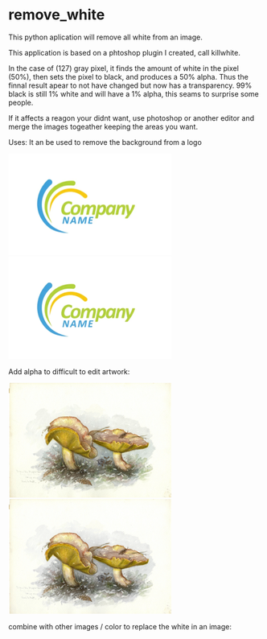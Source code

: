 # remove_white
This python aplication will remove all white from an image.

This application is based on a phtoshop plugin I created, call killwhite. 

In the case of (127) gray pixel, it finds the amount of white in the pixel (50%), then sets the pixel to black, and produces a 50% alpha. Thus the finnal result apear to not have changed but now has a transparency. 99% black is still 1% white and will have a 1% alpha, this seams to surprise some people. 

If it affects a reagon your didnt want, use photoshop or another editor and merge the images togeather keeping the areas you want. 

Uses:
It an be used to remove the background from a logo

<img width="324" alt="logo" src="logo.png"> <img width="324" alt="logo_alpha" src="logo_alpha.png">

Add alpha to difficult to edit artwork:

<img width="324" alt="logo" src="mushroom_art.png"> <img width="324" alt="logo_alpha" src="mushroom_art_alpha.png">

combine with other images / color to replace the white in an image:

